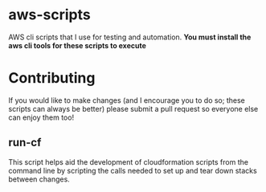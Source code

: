 # aws-scripts
AWS cli scripts that I use for testing and automation.
**You must install the aws cli tools for these scripts to execute**

# Contributing
If you would like to make changes (and I encourage you to do so; these scripts can always be better) please submit a pull request so everyone else can enjoy them too!

## run-cf
  This script helps aid the development of cloudformation scripts from the command line by scripting the calls needed to set up and tear down stacks between changes.
